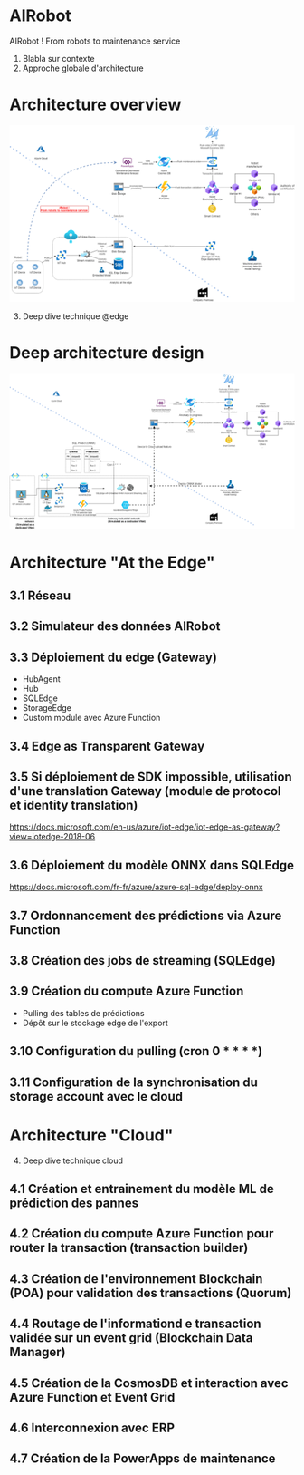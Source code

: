 # AIRobot
AIRobot ! From robots to maintenance service

1. Blabla sur contexte
2. Approche globale d'architecture
# Architecture overview
![](/Architecture/iRobotArchitecture.png?raw=true)

3. Deep dive technique @edge
# Deep architecture design
![](/Architecture/iRobotArchitecture-DEEP%20ARCHITECTURE$.png?raw=true)

# Architecture "At the Edge"
## 3.1 Réseau

## 3.2 Simulateur des données AIRobot

## 3.3 Déploiement du edge (Gateway)
- HubAgent
- Hub
- SQLEdge
- StorageEdge
- Custom module avec Azure Function

## 3.4 Edge as Transparent Gateway

## 3.5 Si déploiement de SDK impossible, utilisation d'une translation Gateway (module de protocol et identity translation)
https://docs.microsoft.com/en-us/azure/iot-edge/iot-edge-as-gateway?view=iotedge-2018-06

## 3.6 Déploiement du modèle ONNX dans SQLEdge
https://docs.microsoft.com/fr-fr/azure/azure-sql-edge/deploy-onnx

## 3.7 Ordonnancement des prédictions via Azure Function

## 3.8 Création des jobs de streaming (SQLEdge)

## 3.9 Création du compute Azure Function
- Pulling des tables de prédictions
- Dépôt sur le stockage edge de l'export

## 3.10 Configuration du pulling (cron 0 * * * *)

## 3.11 Configuration de la synchronisation du storage account avec le cloud

# Architecture "Cloud"
4. Deep dive technique cloud

## 4.1 Création et entrainement du modèle ML de prédiction des pannes

## 4.2 Création du compute Azure Function pour router la transaction (transaction builder)

## 4.3 Création de l'environnement Blockchain (POA) pour validation des transactions (Quorum)

## 4.4 Routage de l'informationd e transaction validée sur un event grid (Blockchain Data Manager)

## 4.5 Création de la CosmosDB et interaction avec Azure Function et Event Grid

## 4.6 Interconnexion avec ERP

## 4.7 Création de la PowerApps de maintenance



